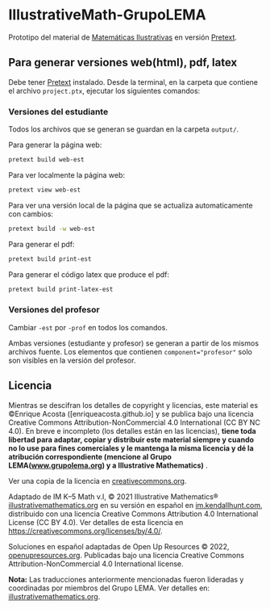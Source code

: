 # IllustrativeMath-GrupoLEMA

Prototipo del material de [Matemáticas Ilustrativas](https://curriculum.illustrativemathematics.org) en versión [Pretext](https://pretextbook.org).

## Para generar versiones web(html), pdf, latex

Debe tener [Pretext](https://pretextbook.org) instalado. Desde la terminal, en la carpeta que contiene el archivo `project.ptx`, ejecutar los siguientes comandos:

### Versiones del estudiante

Todos los archivos que se generan se guardan en la carpeta `output/`.

Para generar la página web:
```bash
pretext build web-est
```
Para ver localmente la página web:
```bash
pretext view web-est
```
Para ver una versión local de la página que se actualiza automaticamente con cambios:
```bash
pretext build -w web-est
```

Para generar el pdf:
```bash
pretext build print-est
```

Para generar el código latex que produce el pdf:
```bash
pretext build print-latex-est
```

### Versiones del profesor
Cambiar `-est` por `-prof` en todos los comandos.

Ambas versiones (estudiante y profesor) se generan a partir de los mismos archivos fuente. Los elementos que contienen `component="profesor"` solo son visibles en la versión del profesor.


## Licencia
Mientras se descifran los detalles de copyright y licencias, este material es ©Enrique Acosta ([enriqueacosta.github.io] y se publica bajo una licencia Creative Commons Attribution-NonCommercial 4.0 International (CC BY NC 4.0). En breve e incompleto (los detalles están en las licencias), **tiene toda libertad para adaptar, copiar y distribuir este material siempre y cuando no lo use para fines comerciales y le mantenga la misma licencia y dé la atribución correspondiente (mencione al Grupo LEMA(www.grupolema.org) y a Illustrative Mathematics)** . 

Ver una copia de la licencia en [creativecommons.org](https://creativecommons.org/licenses/by-nc/4.0/"/).

Adaptado de IM K–5 Math v.I, © 2021 Illustrative Mathematics® [illustrativemathematics.org](https://curriculum.illustrativemathematics.org) en su versión en español en [im.kendallhunt.com](https://im.kendallhunt.com/K5_ES/curriculum.html), distribuido con una licencia Creative Commons Attribution 4.0 International License (CC BY 4.0). Ver detalles de esta licencia en https://creativecommons.org/licenses/by/4.0/.

Soluciones en español adaptadas de Open Up Resources © 2022, [openupresources.org](https://access.openupresources.org/curricula/our-k5-math). Publicadas bajo una licencia Creative Commons Attribution-NonCommercial 4.0 International license.

**Nota:** Las traducciones anteriormente mencionadas fueron lideradas y coordinadas por miembros del Grupo LEMA. Ver detalles en: [illustrativemathematics.org](https://curriculum.illustrativemathematics.org/k5/teachers/grade-1/course-guide/contributors.html).
